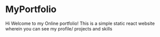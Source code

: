 # MyPortfolio
Hi Welcome to my Online portfolio!
This is a simple static react website wherein you can see my profile/ projects and skills
